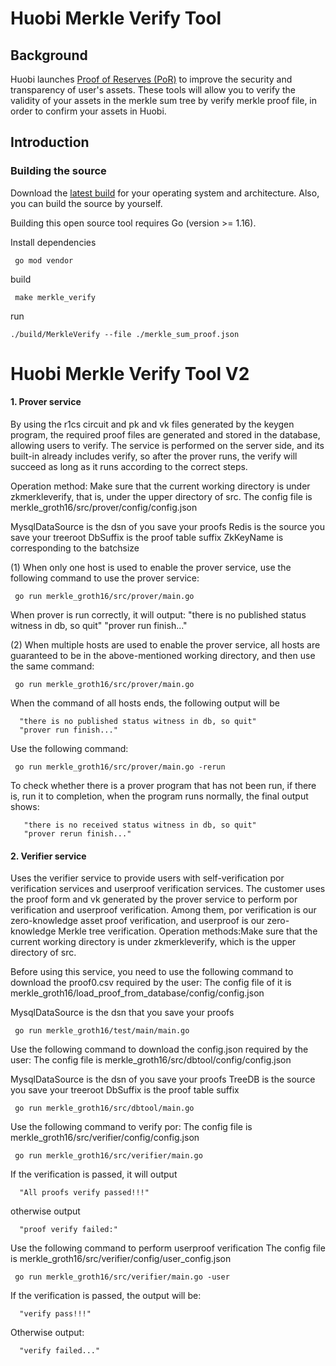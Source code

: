 # Huobi Merkle Verify Tool

## Background

Huobi launches [Proof of Reserves (PoR)](https://www.huobi.com/zh-cn/finance/merkle/) to improve the security and transparency of user's assets. These tools will allow
you to verify the validity of your assets in the merkle sum tree by verify merkle proof file, in order to confirm your assets in Huobi.

## Introduction

### Building the source

Download the [latest build](https://github.com/huobiapi/Tool-Go-MerkleVerify/releases) for your operating system and architecture. Also, you can build the source by yourself.

Building this open source tool requires Go (version >= 1.16).

Install dependencies
```shell
 go mod vendor
```

build
```shell
 make merkle_verify
```

run
```shell
./build/MerkleVerify --file ./merkle_sum_proof.json
```

# Huobi Merkle Verify Tool V2

#### 1.	Prover service
By using the r1cs circuit and pk and vk files generated by the keygen program, the required proof files are generated and stored in the database, allowing users to verify. The service is performed on the server side, and its built-in already includes verify, so after the prover runs, the verify will succeed as long as it runs according to the correct steps.

Operation method: Make sure that the current working directory is under zkmerkleverify, that is, under the upper directory of src. The config file is merkle_groth16/src/prover/config/config.json

MysqlDataSource is the dsn of you save your proofs
Redis is the source you save your treeroot
DbSuffix is the proof table suffix
ZkKeyName is corresponding to the batchsize

(1) When only one host is used to enable the prover service, use the following command to use the prover service:
```shell
 go run merkle_groth16/src/prover/main.go
```
When prover is run correctly, it will output:
"there is no published status witness in db, so quit"
"prover run finish..."


(2) When multiple hosts are used to enable the prover service, all hosts are guaranteed to be in the above-mentioned working directory, and then use the same command:
```shell
 go run merkle_groth16/src/prover/main.go
```
When the command of all hosts ends, the following output will be

      "there is no published status witness in db, so quit"
      "prover run finish..."

Use the following command:
```shell
 go run merkle_groth16/src/prover/main.go -rerun
```
To check whether there is a prover program that has not been run, if there is, run it to completion, when the program runs normally, the final output shows:

       "there is no received status witness in db, so quit"
       "prover rerun finish..."

#### 2.	Verifier service
Uses the verifier service to provide users with self-verification por verification services and userproof verification services. The customer uses the proof form and vk generated by the prover service to perform por verification and userproof verification. Among them, por verification is our zero-knowledge asset proof verification, and userproof is our zero-knowledge Merkle tree verification. Operation methods:Make sure that the current working directory is under zkmerkleverify, which is the upper directory of src.

Before using this service, you need to use the following command to download the proof0.csv required by the user:
The config file of it is
merkle_groth16/load_proof_from_database/config/config.json

MysqlDataSource is the dsn that you save your proofs
```shell
 go run merkle_groth16/test/main/main.go 
```

Use the following command to download the config.json required by the user:
The config file is merkle_groth16/src/dbtool/config/config.json

MysqlDataSource is the dsn of you save your proofs
TreeDB is the source you save your treeroot
DbSuffix is the proof table suffix

```shell
 go run merkle_groth16/src/dbtool/main.go 
```

Use the following command to verify por:
The config file is merkle_groth16/src/verifier/config/config.json

```shell
 go run merkle_groth16/src/verifier/main.go 
```

If the verification is passed, it will output

      "All proofs verify passed!!!"

otherwise output

      "proof verify failed:"
Use the following command to perform userproof verification
The config file is merkle_groth16/src/verifier/config/user_config.json

```shell
 go run merkle_groth16/src/verifier/main.go -user
```

If the verification is passed, the output will be:

      "verify pass!!!"

Otherwise output:

      "verify failed..."



